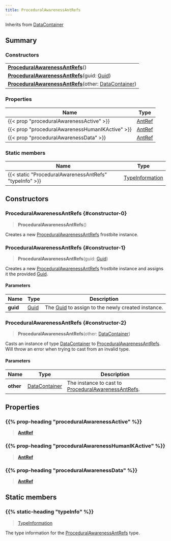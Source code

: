 ```yaml
---
title: ProceduralAwarenessAntRefs
---
```


Inherits from 
[DataContainer](/vext/ref/shared/class/datacontainer)

## Summary
### Constructors
| |
| ----------- |
| **[ProceduralAwarenessAntRefs](#constructor-0)**() |
| **[ProceduralAwarenessAntRefs](#constructor-1)**(guid: [Guid](/vext/ref/shared/class/guid)) |
| **[ProceduralAwarenessAntRefs](#constructor-2)**(other: [DataContainer](/vext/ref/shared/class/datacontainer)) |

### Properties
| Name | Type |
| ---- | ---- |
| {{< prop "proceduralAwarenessActive" >}} | [AntRef](/vext/ref/fb/antref) |
| {{< prop "proceduralAwarenessHumanIKActive" >}} | [AntRef](/vext/ref/fb/antref) |
| {{< prop "proceduralAwarenessData" >}} | [AntRef](/vext/ref/fb/antref) |

### Static members
| Name | Type |
| ---- | ---- |
| {{< static "ProceduralAwarenessAntRefs" "typeInfo" >}} | [TypeInformation](/vext/ref/shared/class/typeinformation) |

## Constructors
### ProceduralAwarenessAntRefs {#constructor-0}
> **ProceduralAwarenessAntRefs**()

Creates a new [ProceduralAwarenessAntRefs](/vext/ref/fb/proceduralawarenessantrefs) frostbite instance.

### ProceduralAwarenessAntRefs {#constructor-1}
> **ProceduralAwarenessAntRefs**(guid: [Guid](/vext/ref/shared/class/guid))

Creates a new [ProceduralAwarenessAntRefs](/vext/ref/fb/proceduralawarenessantrefs) frostbite instance and assigns it the provided [Guid](/vext/ref/shared/class/guid).

#### Parameters
| Name | Type | Description |
| ---- | ---- | ----------- |
| **guid** | [Guid](/vext/ref/shared/class/guid) | The [Guid](/vext/ref/shared/class/guid) to assign to the newly created instance. |

### ProceduralAwarenessAntRefs {#constructor-2}
> **ProceduralAwarenessAntRefs**(other: [DataContainer](/vext/ref/shared/class/datacontainer))

Casts an instance of type [DataContainer](/vext/ref/shared/class/datacontainer) to [ProceduralAwarenessAntRefs](/vext/ref/fb/proceduralawarenessantrefs). Will throw an error when trying to cast from an invalid type.

#### Parameters
| Name | Type | Description |
| ---- | ---- | ----------- |
| **other** | [DataContainer](/vext/ref/shared/class/datacontainer) | The instance to cast to [ProceduralAwarenessAntRefs](/vext/ref/fb/proceduralawarenessantrefs). |

## Properties
### {{% prop-heading "proceduralAwarenessActive" %}}
> **[AntRef](/vext/ref/fb/antref)**

### {{% prop-heading "proceduralAwarenessHumanIKActive" %}}
> **[AntRef](/vext/ref/fb/antref)**

### {{% prop-heading "proceduralAwarenessData" %}}
> **[AntRef](/vext/ref/fb/antref)**

## Static members
### {{% static-heading "typeInfo" %}}
> [TypeInformation](/vext/ref/shared/class/typeinformation)

The type information for the [ProceduralAwarenessAntRefs](/vext/ref/fb/proceduralawarenessantrefs) type.

